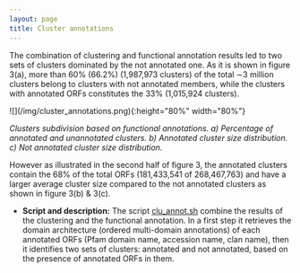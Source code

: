 ```yaml
---
layout: page
title: Cluster annotations
---
```


The combination of clustering and functional annotation results led to two sets of clusters dominated by the not annotated one. As it is shown in figure 3(a), more than 60% (66.2%) (1,987,973 clusters) of the total ∼3 million clusters belong to clusters with not annotated members, while the clusters with annotated ORFs constitutes the 33% (1,015,924 clusters).

<div class="img_container img-responsive">
![](/img/cluster_annotations.png){:height="80%" width="80%"}
</div>

*Clusters subdivision based on functional annotations. a) Percentage of annotated and unannotated clusters. b) Annotated cluster size distribution. c) Not annotated cluster size distribution.*

However as illustrated in the second half of figure 3, the annotated clusters contain the 68% of the total ORFs (181,433,541 of 268,467,763) and have a larger average cluster size compared to the not annotated clusters as shown in figure 3(b) & 3(c).

- **Script and description:** The script [clu_annot.sh](scripts/Cluster_annotation/clu_annot.sh) combine the results of the clustering and the functional annotation. In a first step it retrieves the domain architecture (ordered multi-domain annotations) of each annotated ORFs (Pfam domain name, accession name, clan name), then it identifies two sets of clusters: annotated and not annotated, based on the presence of annotated ORFs in them.
